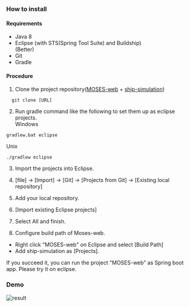 ### How to install
#### Requirements
- Java 8
- Eclipse (with STS(Spring Tool Suite) and Buildship)  
(Better)
- Git
- Gradle

#### Procedure
1. Clone the project repository([MOSES-web](https://github.com/swanaka/MOSES-web) + [ship-simulation](https://github.com/swanaka/ship-simulation))
```
  git clone [URL]
```
2. Run gradle command like the following to set them up as eclipse projects.  
Windows
```
gradlew.bat eclipse
```  
Unix
```
./gradlew eclipse
```
3. Import the projects into Eclipse.  
  1. [file] -> [Import] -> [Git] -> [Projects from Git] -> [Existing local repository]
  2. Add your local repository.
  3. [Import existing Eclipse projects]
  4. Select All and finish.

4. Configure build path of Moses-web.
  - Right click "MOSES-web" on Eclipse and select [Build Path]
  - Add ship-simulation as [Projects].

If you succeed it, you can run the project "MOSES-web" as Spring boot app.
Please try it on eclipse.

### Demo
![result](https://github.com/swanaka/MOSES-web/blob/media/MOSES_web.gif)
